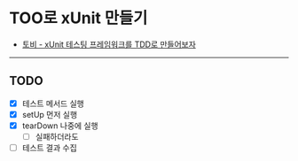 # TOO로 xUnit 만들기

- [토비 - xUnit 테스팅 프레임워크를 TDD로 만들어보자](https://youtu.be/tdKFZcZSJmg)

---

## TODO 

* [x] 테스트 메서드 실행
* [x] setUp 먼저 실행
* [x] tearDown 나중에 실행
  * [ ] 실패하더라도
* [ ] 테스트 결과 수집